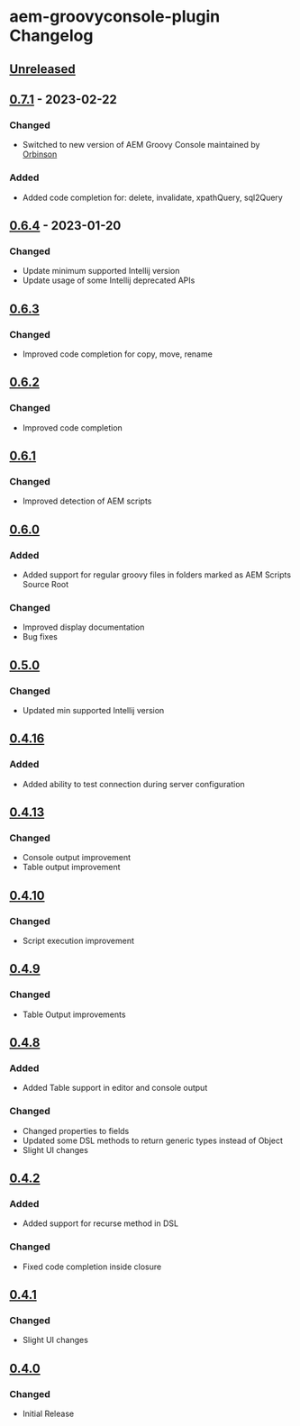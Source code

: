 <!-- Keep a Changelog guide -> https://keepachangelog.com -->

# aem-groovyconsole-plugin Changelog

## [Unreleased]

## [0.7.1] - 2023-02-22

### Changed
- Switched to new version of AEM Groovy Console maintained by [Orbinson](https://github.com/orbinson/aem-groovy-console)

### Added
- Added code completion for: delete, invalidate, xpathQuery, sql2Query

## [0.6.4] - 2023-01-20

### Changed
- Update minimum supported Intellij version
- Update usage of some Intellij deprecated APIs

## [0.6.3]

### Changed
- Improved code completion for copy, move, rename

## [0.6.2]

### Changed
- Improved code completion

## [0.6.1]

### Changed
- Improved detection of AEM scripts

## [0.6.0]

### Added
- Added support for regular groovy files in folders marked as AEM Scripts Source Root

### Changed
- Improved display documentation
- Bug fixes

## [0.5.0]

### Changed
- Updated min supported Intellij version

## [0.4.16]

### Added
- Added ability to test connection during server configuration

## [0.4.13]

### Changed
- Console output improvement
- Table output improvement

## [0.4.10]

### Changed
- Script execution improvement

## [0.4.9]

### Changed
- Table Output improvements

## [0.4.8]

### Added
- Added Table support in editor and console output

### Changed
- Changed properties to fields
- Updated some DSL methods to return generic types instead of Object
- Slight UI changes

## [0.4.2]

### Added
- Added support for recurse method in DSL

### Changed
- Fixed code completion inside closure

## [0.4.1]

### Changed
- Slight UI changes

## [0.4.0]

### Changed
- Initial Release

[Unreleased]: https://github.com/bobi/aem-groovyconsole-plugin/compare/v0.7.1...HEAD
[0.7.1]: https://github.com/bobi/aem-groovyconsole-plugin/compare/v0.6.4...v0.7.1
[0.7.0]: https://github.com/bobi/aem-groovyconsole-plugin/compare/v0.6.4...v0.7.0
[0.6.4]: https://github.com/bobi/aem-groovyconsole-plugin/compare/v0.6.3...v0.6.4
[0.6.3]: https://github.com/bobi/aem-groovyconsole-plugin/compare/v0.6.2...v0.6.3
[0.6.2]: https://github.com/bobi/aem-groovyconsole-plugin/compare/v0.6.1...v0.6.2
[0.6.1]: https://github.com/bobi/aem-groovyconsole-plugin/compare/v0.6.0...v0.6.1
[0.6.0]: https://github.com/bobi/aem-groovyconsole-plugin/compare/v0.5.0...v0.6.0
[0.5.0]: https://github.com/bobi/aem-groovyconsole-plugin/compare/v0.4.16...v0.5.0
[0.4.16]: https://github.com/bobi/aem-groovyconsole-plugin/compare/v0.4.13...v0.4.16
[0.4.13]: https://github.com/bobi/aem-groovyconsole-plugin/compare/v0.4.10...v0.4.13
[0.4.10]: https://github.com/bobi/aem-groovyconsole-plugin/compare/v0.4.9...v0.4.10
[0.4.9]: https://github.com/bobi/aem-groovyconsole-plugin/compare/v0.4.8...v0.4.9
[0.4.8]: https://github.com/bobi/aem-groovyconsole-plugin/compare/v0.4.2...v0.4.8
[0.4.2]: https://github.com/bobi/aem-groovyconsole-plugin/compare/v0.4.1...v0.4.2
[0.4.1]: https://github.com/bobi/aem-groovyconsole-plugin/compare/v0.4.0...v0.4.1
[0.4.0]: https://github.com/bobi/aem-groovyconsole-plugin/commits/v0.4.0
